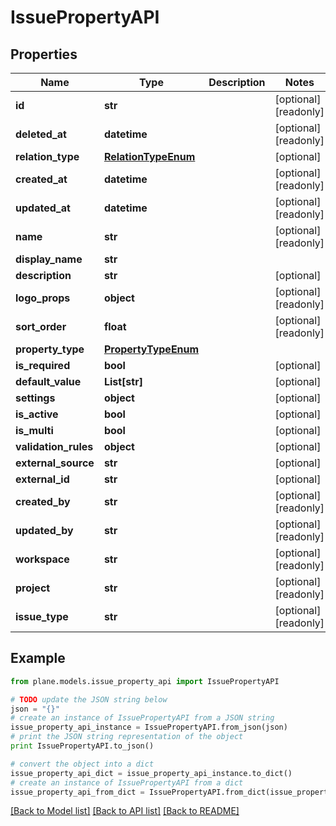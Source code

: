 # IssuePropertyAPI


## Properties
Name | Type | Description | Notes
------------ | ------------- | ------------- | -------------
**id** | **str** |  | [optional] [readonly] 
**deleted_at** | **datetime** |  | [optional] [readonly] 
**relation_type** | [**RelationTypeEnum**](RelationTypeEnum.md) |  | [optional] 
**created_at** | **datetime** |  | [optional] [readonly] 
**updated_at** | **datetime** |  | [optional] [readonly] 
**name** | **str** |  | [optional] [readonly] 
**display_name** | **str** |  | 
**description** | **str** |  | [optional] 
**logo_props** | **object** |  | [optional] [readonly] 
**sort_order** | **float** |  | [optional] [readonly] 
**property_type** | [**PropertyTypeEnum**](PropertyTypeEnum.md) |  | 
**is_required** | **bool** |  | [optional] 
**default_value** | **List[str]** |  | [optional] 
**settings** | **object** |  | [optional] 
**is_active** | **bool** |  | [optional] 
**is_multi** | **bool** |  | [optional] 
**validation_rules** | **object** |  | [optional] 
**external_source** | **str** |  | [optional] 
**external_id** | **str** |  | [optional] 
**created_by** | **str** |  | [optional] [readonly] 
**updated_by** | **str** |  | [optional] [readonly] 
**workspace** | **str** |  | [optional] [readonly] 
**project** | **str** |  | [optional] [readonly] 
**issue_type** | **str** |  | [optional] [readonly] 

## Example

```python
from plane.models.issue_property_api import IssuePropertyAPI

# TODO update the JSON string below
json = "{}"
# create an instance of IssuePropertyAPI from a JSON string
issue_property_api_instance = IssuePropertyAPI.from_json(json)
# print the JSON string representation of the object
print IssuePropertyAPI.to_json()

# convert the object into a dict
issue_property_api_dict = issue_property_api_instance.to_dict()
# create an instance of IssuePropertyAPI from a dict
issue_property_api_from_dict = IssuePropertyAPI.from_dict(issue_property_api_dict)
```
[[Back to Model list]](../README.md#documentation-for-models) [[Back to API list]](../README.md#documentation-for-api-endpoints) [[Back to README]](../README.md)


